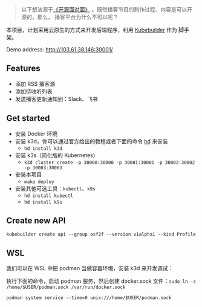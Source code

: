 > 以下想法源于[《开源面对面》](https://github.com/opensource-f2f/episode) 。既然播客节目的制作过程、内容是可以开源的，那么，
> 播客平台为什么不可以呢？

本项目，计划采用云原生的方式来开发后端程序，利用 [Kubebuilder](https://github.com/kubernetes-sigs/kubebuilder) 作为
脚手架。

Demo address: http://103.61.38.146:30001/

## Features
* 添加 RSS 播客源
* 添加待收听列表
* 发送播客更新通知到：Slack、飞书

## Get started

* 安装 Docker 环境
* 安装 k3d，你可以通过官方给出的教程或者下面的命令 [hd](https://github.com/LinuxSuRen/http-downloader/) 来安装
  * `hd install k3d`
* 安装 k3s（简化版的 Kubernetes）
  * `k3d cluster create -p 30000:30000 -p 30001:30001 -p 30002:30002 -p 30003:30003`
* 安装本项目
  * `make deploy`
* 安装其他可选工具：`kubectl`、`k9s`
  * `hd install kubectl`
  * `hd install k9s`

## Create new API

```shell
kubebuilder create api --group osf2f --version v1alpha1 --kind Profile
```

## WSL

我们可以在 WSL 中把 podman 当做容器环境，安装 k3d 来开发调试：

执行下面的命令，启动 podman 服务，然后创建 docker.sock 文件：`sudo ln -s /home/$USER/podman.sock /var/run/docker.sock`

```shell
podman system service --time=0 unix:///home/$USER/podman.sock
```
